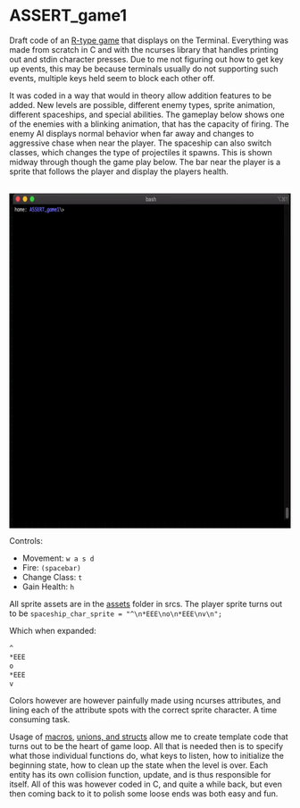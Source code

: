 # ASSERT_game1


Draft code of an [R-type game](https://en.wikipedia.org/wiki/R-Type) that displays on the Terminal.
Everything was made from scratch in C and with the ncurses library that handles printing out and stdin character
presses. Due to me not figuring out how to get key up events, this may be because terminals usually do not supporting such events,
multiple keys held seem to block each other off.

It was coded in a way that would in theory allow addition features to be added. New levels are possible, different enemy types, sprite animation, different spaceships, and special abilities. The gameplay below shows one of the enemies with a blinking animation, that has the capacity of firing. The enemy AI displays normal behavior when far away and changes to aggressive chase when near the player. The spaceship can also switch classes, which changes the type of
projectiles it spawns. This is shown midway through though the game play below. The bar near the player is a sprite that follows the player and display the players health.

<br>
<img align="top" height="600" src="https://github.com/ASSERT-game/ASSERT_game1/blob/master/resources/gameplay.gif" />
<br>

Controls:
* Movement:
```w a s d```
* Fire:
```(spacebar)```
* Change Class:
```t```
* Gain Health:
```h```

All sprite assets are in the [assets](https://github.com/ASSERT-game/ASSERT_game1/tree/master/srcs/assets) folder in srcs. The player sprite turns out to be
```spaceship_char_sprite = "^\n*EEE\no\n*EEE\nv\n";```

Which when expanded:
```
^
*EEE
o
*EEE
v
```

Colors however are however painfully made using ncurses attributes, and lining each of the attribute spots with the
correct sprite character. A time consuming task.

Usage of [macros](https://github.com/ASSERT-game/ASSERT_game1/blob/master/includes/macros.h), [unions, and structs](https://github.com/ASSERT-game/ASSERT_game1/blob/master/includes/entity.h) allow me to create template code that turns out to be the heart of game loop.
All that is needed then is to specify what those individual functions do, what keys to listen, how to initialize
the beginning state, how to clean up the state when the level is over. Each entity has its own collision function,
update, and is thus responsible for itself. All of this was however coded in C, and quite a while back, but even then
coming back to it to polish some loose ends was both easy and fun.
